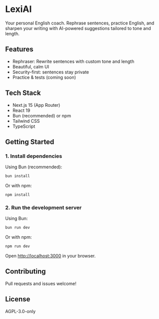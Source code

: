 
# LexiAI

Your personal English coach. Rephrase sentences, practice English, and sharpen your writing with AI-powered suggestions tailored to tone and length.

## Features
- Rephraser: Rewrite sentences with custom tone and length
- Beautiful, calm UI
- Security-first: sentences stay private
- Practice & tests (coming soon)

## Tech Stack
- Next.js 15 (App Router)
- React 19
- Bun (recommended) or npm
- Tailwind CSS
- TypeScript

## Getting Started

### 1. Install dependencies
Using Bun (recommended):
```powershell
bun install
```
Or with npm:
```powershell
npm install
```

### 2. Run the development server
Using Bun:
```powershell
bun run dev
```
Or with npm:
```powershell
npm run dev
```

Open [http://localhost:3000](http://localhost:3000) in your browser.

## Contributing
Pull requests and issues welcome!

## License
AGPL-3.0-only
